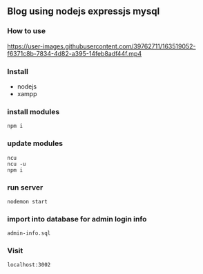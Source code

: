 ## Blog using nodejs expressjs mysql

### How to use

https://user-images.githubusercontent.com/39762711/163519052-f6371c8b-7834-4d82-a395-14feb8adf44f.mp4


### Install 
- nodejs
- xampp

### install modules

``
npm i
``
### update modules

````
ncu
ncu -u
npm i
````




### run server

``
nodemon start
``

### import into database for admin login info

``
admin-info.sql
``

### Visit 

``localhost:3002``

